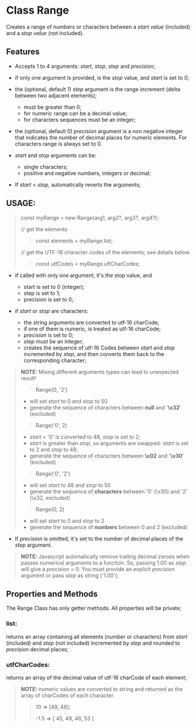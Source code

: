 # Class Range

Creates a range of numbers or characters between a
_start value_ (included) and a _stop value_ (not included).

## Features

- Accepts 1 to 4 arguments: _start_, _stop_, _step_ and _precision_;

- if only one argument is provided, is the _stop_ value, and _start_ is set to 0;

- the (optional, default 1) _step_ argument is the range increment (delta between two adjacent elements);
  -  must be greater than 0;
  -  for numeric range can be a decimal value;
  -  for characters sequences must be an integer;

- the (optional, default 0) _precision_ argument is a non negative integer
that indicates the number of decimal places for numeric elements.
For characters range is always set to 0.

- _start_ and _stop_ arguments can be:
  -  single characters;
  -  positive and negative numbers, integers or decimal;

- If _start_ < _stop_, automatically reverts the arguments;

## USAGE:

> const myRange = new Range(arg1, arg2?, arg3?, arg4?);
> 
> // get the elements
> > const elements = myRange.list;
> 
> // get the UTF-16 character codes of the elements;
> see details below
> > const utfCodes = myRange.uftCharCodes;

- if called with only one argument, it's the stop value, and
  - start is set to 0 (integer);
  - step is set to 1;
  - precision is set to 0;

- if _start_ or _stop_ are characters:
  - the string arguments are converted to utf-16 charCode;
  - if one of them is numeric, is treated as utf-16 charCode;
  - _precision_ is set to 0;
  - _step_ must be an integer;
  -  creates the sequence of utf-16 Codes between
_start_ and _stop_ incremented by _step_,
and then converts them back to the corresponding character;
> **NOTE:** Mixing different arguments types can lead to unexpected result!
> > Range(0, '2')
> - will set _start_ to 0 and _stop_ to 50
> - generate the sequence of characters between **null** and '**\x32**' (excluded)
>
> > Range('0', 2)
> - _start_ = '0' is converted to 48, _stop_ is set to 2;
> - _start_ is greater than _stop_, so arguments are swapped: _start_ is set to 2 and _stop_ to 48;
> - generate the sequence of characters between **\x02** and '**\x30**' (excluded)
>
> > Range('0', '2')
> - will set _start_ to 48 and _stop_ to 50
> - generate the sequence of **characters** between '0' (\x30) and '2' (\x32, excluded)
>
> > Range(0, 2)
> - will set _start_ to 0 and _stop_ to 2
> - generate the sequence of **numbers** between 0 and 2 (excluded)

- If _precision_ is omitted, it's set to the number of decimal places of the _step_ argument.

> **NOTE:** Javascript automatically remove trailing decimal zeroes when passes numerical arguments
to a function. So, passing 1.00 as _step_ will give a _precision_ = 0.
You must provide an explicit _precision_ argument or pass _step_ as string ('1.00');

## Properties and Methods
The Range Class has only getter methods. All properties will be private;

### list:

returns an array containing all elements (number or characters)
from _start_ (included) and _stop_ (not included) incremented by
_step_ and rounded to _precision_ decimal places;

### utfCharCodes:

returns an array of the decimal value of utf-16 charCode of each element;
> **NOTE:** numeric values are converted to string and
> returned as the array of charCodes of each character.
> > 10 => [49, 48];
> > 
> > -1.5 => [ 45, 49, 46, 53 ]

 